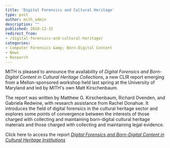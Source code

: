 ```yaml
---
title: 'Digital Forensics and Cultural Heritage'
type: post
author: mith_admin
description: ""
published: 2010-12-15
redirect_from: 
- /digital-forensics-and-cultural-heritage/
categories:
- Computer Forensics &amp; Born-Digital Content
- News
- Research
---
```

MITH is pleased to announce the availability of _Digital Forensics and Born-Digital Content in Cultural Heritage Collections_, a new CLIR report emerging from a Mellon-sponsored workshop held last spring at the University of Maryland and led by MITH's own Matt Kirschenbaum.

The report was written by Matthew G. Kirschenbaum, Richard Ovenden, and Gabriela Redwine, with research assistance from Rachel Donahue. It introduces the field of digital forensics in the cultural heritage sector and explores some points of convergence between the interests of those charged with collecting and maintaining born-digital cultural heritage materials and those charged with collecting and maintaining legal evidence.

Click here to access the report [_Digital Forensics and Born-Digital Content in Cultural Heritage Institutions_](http://hdl.handle.net/1903/14722)
